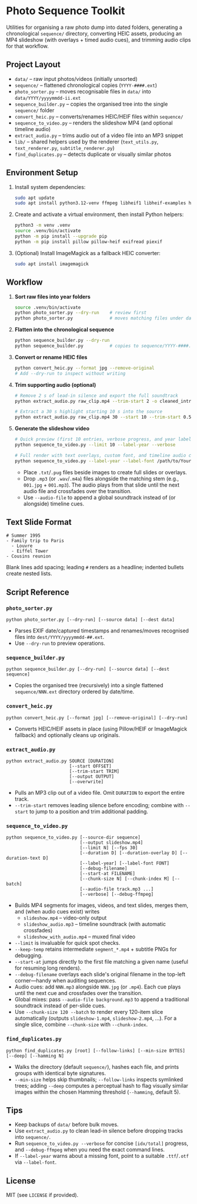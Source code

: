 # Photo Sequence Toolkit

Utilities for organising a raw photo dump into dated folders, generating a chronological `sequence/` directory, converting HEIC assets, producing an MP4 slideshow (with overlays + timed audio cues), and trimming audio clips for that workflow.

## Project Layout

- `data/` – raw input photos/videos (initially unsorted)
- `sequence/` – flattened chronological copies (`YYYY-####.ext`)
- `photo_sorter.py` – moves recognisable files in `data/` into `data/YYYY/yyyymmdd-ii.ext`
- `sequence_builder.py` – copies the organised tree into the single `sequence/` folder
- `convert_heic.py` – converts/renames HEIC/HEIF files within `sequence/`
- `sequence_to_video.py` – renders the slideshow MP4 (and optional timeline audio)
- `extract_audio.py` – trims audio out of a video file into an MP3 snippet
- `lib/` – shared helpers used by the renderer (`text_utils.py`, `text_renderer.py`, `subtitle_renderer.py`)
- `find_duplicates.py` – detects duplicate or visually similar photos

## Environment Setup

1. Install system dependencies:
   ```bash
   sudo apt update
   sudo apt install python3.12-venv ffmpeg libheif1 libheif-examples heif-gdk-pixbuf
   ```

2. Create and activate a virtual environment, then install Python helpers:
   ```bash
   python3 -m venv .venv
   source .venv/bin/activate
   python -m pip install --upgrade pip
   python -m pip install pillow pillow-heif exifread piexif
   ```

3. (Optional) Install ImageMagick as a fallback HEIC converter:
   ```bash
   sudo apt install imagemagick
   ```

## Workflow

1. **Sort raw files into year folders**
   ```bash
   source .venv/bin/activate
   python photo_sorter.py --dry-run    # review first
   python photo_sorter.py              # moves matching files under data/YYYY
   ```

2. **Flatten into the chronological sequence**
   ```bash
   python sequence_builder.py --dry-run
   python sequence_builder.py          # copies to sequence/YYYY-####.ext
   ```

3. **Convert or rename HEIC files**
   ```bash
   python convert_heic.py --format jpg --remove-original
   # Add --dry-run to inspect without writing
   ```

4. **Trim supporting audio (optional)**
   ```bash
   # Remove 2 s of lead-in silence and export the full soundtrack
   python extract_audio.py raw_clip.mp4 --trim-start 2 -o cleaned_intro.mp3

   # Extract a 30 s highlight starting 10 s into the source
   python extract_audio.py raw_clip.mp4 30 --start 10 --trim-start 0.5 -o highlight.mp3
   ```

5. **Generate the slideshow video**
   ```bash
   # Quick preview (first 10 entries, verbose progress, and year labels)
   python sequence_to_video.py --limit 10 --label-year --verbose

   # Full render with text overlays, custom font, and timeline audio cues
   python sequence_to_video.py --label-year --label-font /path/to/YourFont.ttf
   ```

   - Place `.txt`/`.pug` files beside images to create full slides or overlays.
   - Drop `.mp3` (or `.wav`/`.m4a`) files alongside the matching stem (e.g., `001.jpg` + `001.mp3`). The audio plays from that slide until the next audio file and crossfades over the transition.
   - Use `--audio-file` to append a global soundtrack instead of (or alongside) timeline cues.

## Text Slide Format

```
# Summer 1995
- Family trip to Paris
  - Louvre
  - Eiffel Tower
- Cousins reunion
```

Blank lines add spacing; leading `#` renders as a headline; indented bullets create nested lists.

## Script Reference

### `photo_sorter.py`

```
python photo_sorter.py [--dry-run] [--source data] [--dest data]
```
- Parses EXIF date/captured timestamps and renames/moves recognised files into `dest/YYYY/yyyymmdd-##.ext`.
- Use `--dry-run` to preview operations.

### `sequence_builder.py`

```
python sequence_builder.py [--dry-run] [--source data] [--dest sequence]
```
- Copies the organised tree (recursively) into a single flattened `sequence/NNN.ext` directory ordered by date/time.

### `convert_heic.py`

```
python convert_heic.py [--format jpg] [--remove-original] [--dry-run]
```
- Converts HEIC/HEIF assets in place (using Pillow/HEIF or ImageMagick fallback) and optionally cleans up originals.

### `extract_audio.py`

```
python extract_audio.py SOURCE [DURATION]
                        [--start OFFSET]
                        [--trim-start TRIM]
                        [--output OUTPUT]
                        [--overwrite]
```
- Pulls an MP3 clip out of a video file. Omit `DURATION` to export the entire track.
- `--trim-start` removes leading silence before encoding; combine with `--start` to jump to a position and trim additional padding.

### `sequence_to_video.py`

```
python sequence_to_video.py [--source-dir sequence]
                            [--output slideshow.mp4]
                            [--limit N] [--fps 30]
                            [--duration D] [--duration-overlay D] [--duration-text D]
                            [--label-year] [--label-font FONT]
                            [--debug-filename]
                            [--start-at FILENAME]
                            [--chunk-size N] [--chunk-index M] [--batch]
                            [--audio-file track.mp3 ...]
                            [--verbose] [--debug-ffmpeg]
```
- Builds MP4 segments for images, videos, and text slides, merges them, and (when audio cues exist) writes
  - `slideshow.mp4` – video-only output
  - `slideshow_audio.mp3` – timeline soundtrack (with automatic crossfades)
  - `slideshow_with_audio.mp4` – muxed final video
- `--limit` is invaluable for quick spot checks.
- `--keep-temp` retains intermediate `segment_*.mp4` + subtitle PNGs for debugging.
- `--start-at` jumps directly to the first file matching a given name (useful for resuming long renders).
- `--debug-filename` overlays each slide's original filename in the top-left corner—handy when auditing sequences.
- Audio cues: add `NNN.mp3` alongside `NNN.jpg` (or `.mp4`). Each cue plays until the next cue and crossfades over the transition.
- Global mixes: pass `--audio-file background.mp3` to append a traditional soundtrack instead of per-slide cues.
- Use `--chunk-size 120 --batch` to render every 120-item slice automatically (outputs `slideshow-1.mp4`, `slideshow-2.mp4`, ...). For a single slice, combine `--chunk-size` with `--chunk-index`.

### `find_duplicates.py`

```
python find_duplicates.py [root] [--follow-links] [--min-size BYTES] [--deep] [--hamming N]
```
- Walks the directory (default `sequence/`), hashes each file, and prints groups with identical byte signatures.
- `--min-size` helps skip thumbnails; `--follow-links` inspects symlinked trees; adding `--deep` computes a perceptual hash to flag visually similar images within the chosen Hamming threshold (`--hamming`, default 5).

## Tips

- Keep backups of `data/` before bulk moves.
- Use `extract_audio.py` to clean lead-in silence before dropping tracks into `sequence/`.
- Run `sequence_to_video.py --verbose` for concise `[idx/total]` progress, and `--debug-ffmpeg` when you need the exact command lines.
- If `--label-year` warns about a missing font, point to a suitable `.ttf`/`.otf` via `--label-font`.

## License

MIT (see `LICENSE` if provided).
